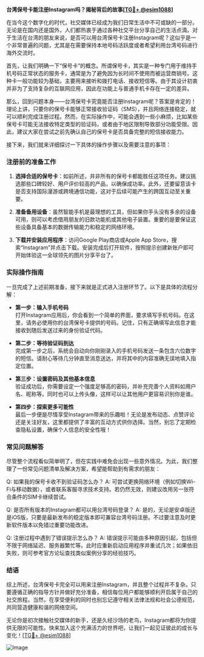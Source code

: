 **台湾保号卡能注册Instagram吗？揭秘背后的故事[[TG💪+ @esim1088](https://t.me/s/esim1088)]**

在当今这个数字化的时代，社交媒体已经成为我们日常生活中不可或缺的一部分。无论是在国内还是国外，人们都热衷于通过各种社交平台分享自己的生活点滴。对于生活在台湾的朋友来说，是否可以用台湾保号卡注册Instagram呢？这似乎是一个非常普遍的问题，尤其是在需要保持本地号码活跃度或者希望利用台湾号码进行海外交流时。

首先，让我们明确一下“保号卡”的概念。所谓保号卡，其实是一种专门用于维持手机号码正常状态的服务卡，通常是为了避免因为长时间不使用而被运营商销号。这种卡一般功能较为基础，主要用来接听和拨打电话、接收短信等。由于其设计初衷并非为了支持复杂的互联网应用，因此在功能上与普通手机卡存在一定的差异。

那么，回到问题本身——台湾保号卡究竟能否注册Instagram呢？答案是肯定的！理论上讲，只要你的保号卡能够正常接收验证码（SMS），并且网络连接稳定，就可以顺利完成注册过程。然而，在实际操作中，可能会遇到一些小麻烦，比如某些保号卡可能无法接收特定类型的验证码，或者由于地区限制导致部分功能受限。因此，建议大家在尝试之前先确认自己的保号卡是否具备完整的短信接收能力。

接下来，我们就来详细探讨一下具体的操作步骤以及需要注意的事项：

### 注册前的准备工作

1. **选择合适的保号卡**：如前所述，并非所有的保号卡都能胜任这项任务。建议挑选那些口碑较好、用户评价较高的产品，以确保成功率。此外，还要留意该卡是否支持国际漫游或跨境通信功能，这对于后续可能产生的跨国互动至关重要。
   
2. **准备备用设备**：虽然智能手机是最理想的工具，但如果你手头没有多余的设备可用，则可以考虑借用朋友的旧款功能机或其他电子装置。重要的是要保证这些设备具备基本的数据传输能力和稳定的网络环境。

3. **下载并安装应用程序**：访问Google Play商店或Apple App Store，搜索“Instagram”并点击下载。安装完成后打开软件，按照提示创建新账户即可开始体验这一全球领先的图片分享平台了。

### 实际操作指南

一旦完成了上述前期准备，接下来就是正式进入注册环节了。以下是具体的流程分解：

- **第一步：输入手机号码**  
  打开Instagram应用后，你会看到一个简单的界面，要求填写手机号码。在这里，请务必使用你的台湾保号卡提供的号码。记住，只有正确填写此信息才能接收到随后发送过来的身份验证代码。

- **第二步：等待验证码到达**  
  完成第一步之后，系统会自动向你刚刚录入的手机号码发送一条包含六位数字的短信。请耐心等待几分钟直至消息送达，并将其中的内容准确无误地填入指定位置。

- **第三步：设置密码及其他基本信息**  
  验证成功后，你需要设定一个强度足够高的密码，并补充完善个人资料如用户名、昵称等。同时也可以上传头像，这样可以让其他用户更容易识别你是谁。

- **第四步：探索更多可能性**  
  最后一步便是尽情享受Instagram带来的乐趣啦！无论是发布动态、点赞评论还是关注好友，这里都提供了丰富的互动方式供你选择。当然，别忘了定期检查隐私设置，确保个人信息的安全性哦！

### 常见问题解答

尽管整个流程看似简单明了，但在实践中难免会出现一些意外情况。为此，我们整理了一份常见问题清单及解决方案，希望能帮助到有需求的朋友：

Q: 如果我的保号卡收不到验证码怎么办？
A: 可尝试更换网络环境（例如切换Wi-Fi与移动数据），或者联系客服寻求技术支持。若仍然无效，则建议改用另一张符合条件的SIM卡继续尝试。

Q: 是否所有版本的Instagram都可以用台湾号码登录？
A: 是的，无论是安卓版还是iOS版，只要是最新发布的稳定版本即可兼容台湾号码注册。不过要注意及时更新软件版本以免错过重要功能改进。

Q: 注册过程中遇到了错误提示怎么办？
A: 错误提示可能由多种原因引起，包括但不限于网络延迟、服务器繁忙等。此时应重新启动应用程序并重试几次；如果依旧失败，则可参考官方论坛查找类似案例分享的经验技巧。

### 结语

综上所述，台湾保号卡完全可以用来注册Instagram，并且整个过程并不复杂。只要遵循正确的指导方针并做好充分准备，相信每位用户都能够顺利开启属于自己的社交旅程。当然，在享受便利的同时也别忘记遵守相关法律法规和社会公德规范，共同营造健康和谐的网络空间。

无论你是初次接触社交媒体的新手，还是久经沙场的老鸟，Instagram都将为你提供无限的可能性。快来加入这个充满活力的世界吧，让我们一起见证彼此的成长与变化！[[TG💪+ @esim1088](https://t.me/s/esim1088)]

![Image](https://i.postimg.cc/4NQfJmqS/Snipaste-2025-05-13-00-14-12.png)